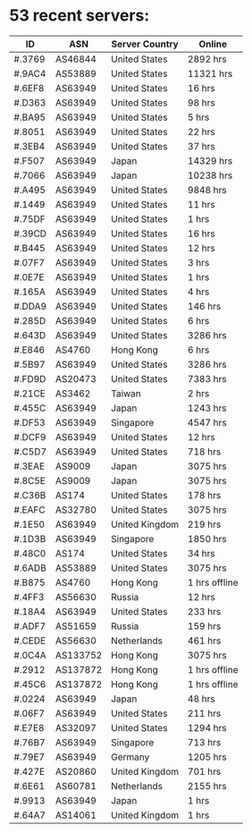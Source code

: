 # 53 recent servers:

| ID | ASN | Server Country | Online |
| ------ | ------ | ------ | ------ |
| #.3769 | AS46844 | United States | 2892 hrs |
| #.9AC4 | AS53889 | United States | 11321 hrs |
| #.6EF8 | AS63949 | United States | 16 hrs |
| #.D363 | AS63949 | United States | 98 hrs |
| #.BA95 | AS63949 | United States | 5 hrs |
| #.8051 | AS63949 | United States | 22 hrs |
| #.3EB4 | AS63949 | United States | 37 hrs |
| #.F507 | AS63949 | Japan | 14329 hrs |
| #.7066 | AS63949 | Japan | 10238 hrs |
| #.A495 | AS63949 | United States | 9848 hrs |
| #.1449 | AS63949 | United States | 11 hrs |
| #.75DF | AS63949 | United States | 1 hrs |
| #.39CD | AS63949 | United States | 16 hrs |
| #.B445 | AS63949 | United States | 12 hrs |
| #.07F7 | AS63949 | United States | 3 hrs |
| #.0E7E | AS63949 | United States | 1 hrs |
| #.165A | AS63949 | United States | 4 hrs |
| #.DDA9 | AS63949 | United States | 146 hrs |
| #.285D | AS63949 | United States | 6 hrs |
| #.643D | AS63949 | United States | 3286 hrs |
| #.E846 | AS4760 | Hong Kong | 6 hrs |
| #.5B97 | AS63949 | United States | 3286 hrs |
| #.FD9D | AS20473 | United States | 7383 hrs |
| #.21CE | AS3462 | Taiwan | 2 hrs |
| #.455C | AS63949 | Japan | 1243 hrs |
| #.DF53 | AS63949 | Singapore | 4547 hrs |
| #.DCF9 | AS63949 | United States | 12 hrs |
| #.C5D7 | AS63949 | United States | 718 hrs |
| #.3EAE | AS9009 | Japan | 3075 hrs |
| #.8C5E | AS9009 | Japan | 3075 hrs |
| #.C36B | AS174 | United States | 178 hrs |
| #.EAFC | AS32780 | United States | 3075 hrs |
| #.1E50 | AS63949 | United Kingdom | 219 hrs |
| #.1D3B | AS63949 | Singapore | 1850 hrs |
| #.48C0 | AS174 | United States | 34 hrs |
| #.6ADB | AS53889 | United States | 3075 hrs |
| #.B875 | AS4760 | Hong Kong | 1 hrs offline |
| #.4FF3 | AS56630 | Russia | 12 hrs |
| #.18A4 | AS63949 | United States | 233 hrs |
| #.ADF7 | AS51659 | Russia | 159 hrs |
| #.CEDE | AS56630 | Netherlands | 461 hrs |
| #.0C4A | AS133752 | Hong Kong | 3075 hrs |
| #.2912 | AS137872 | Hong Kong | 1 hrs offline |
| #.45C6 | AS137872 | Hong Kong | 1 hrs offline |
| #.0224 | AS63949 | Japan | 48 hrs |
| #.06F7 | AS63949 | United States | 211 hrs |
| #.E7E8 | AS32097 | United States | 1294 hrs |
| #.76B7 | AS63949 | Singapore | 713 hrs |
| #.79E7 | AS63949 | Germany | 1205 hrs |
| #.427E | AS20860 | United Kingdom | 701 hrs |
| #.6E61 | AS60781 | Netherlands | 2155 hrs |
| #.9913 | AS63949 | Japan | 1 hrs |
| #.64A7 | AS14061 | United Kingdom | 1 hrs |

